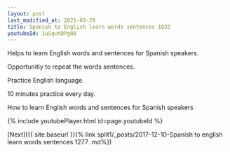 ```yaml
---
layout: post
last_modified_at: 2021-03-29
title: Spanish to English learn words sentences 1032 
youtubeId: 1uSqutDPg08
---
```

 
 
Helps to learn English words and sentences for Spanish speakers.

Opportunitiy to repeat the words sentences. 

Practice English language. 
 
10 minutes practice every day. 
 
How to learn English words and sentences for Spanish speakers 
 
{% include youtubePlayer.html id=page.youtubeId %}
 
 
[Next]({{ site.baseurl }}{% link  split1/_posts/2017-12-10-Spanish to english learn words sentences 1277 .md%})
 
